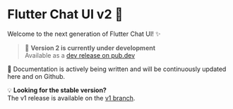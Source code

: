 # Flutter Chat UI v2 🚀

Welcome to the next generation of Flutter Chat UI! ✨

> 🔨 **Version 2 is currently under development**  
> Available as a [dev release on pub.dev](https://pub.dev/packages/flutter_chat_ui/versions/2.0.0-dev.3/changelog)

📝 Documentation is actively being written and will be continuously updated here and on Github.

💡 **Looking for the stable version?**  
The v1 release is available on the [v1 branch](https://github.com/flyerhq/flutter_chat_ui/tree/v1).

